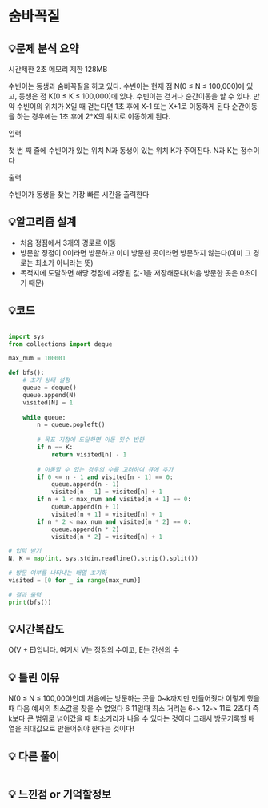 # 숨바꼭질

## 💡**문제 분석 요약**

시간제한 2초
메모리 제한 128MB

수빈이는 동생과 숨바꼭질을 하고 있다. 수빈이는 현재 점 N(0 ≤ N ≤ 100,000)에 있고, 동생은 점 K(0 ≤ K ≤ 100,000)에 있다.
수빈이는 걷거나 순간이동을 할 수 있다. 만약 수빈이의 위치가 X일 때 걷는다면 1초 후에 X-1 또는 X+1로 이동하게 된다
순간이동을 하는 경우에는 1초 후에 2*X의 위치로 이동하게 된다.

입력

첫 번 째 줄에 수빈이가 있는 위치 N과 동생이 있는 위치 K가 주어진다. N과 K는 정수이다

출력

수빈이가 동생을 찾는 가장 빠른 시간을 출력한다

## 💡**알고리즘 설계**

* 처음 정점에서 3개의 경로로 이동
* 방문할 정점이 0이라면 방문하고 이미 방문한 곳이라면 방문하지 않는다(이미 그 경로는 최소가 아니라는 뜻)
* 목적지에 도달하면 해당 정점에 저장된 값-1을 저장해준다(처음 방문한 곳은 0초이기 때문)

## 💡코드

```python

import sys
from collections import deque

max_num = 100001

def bfs():
    # 초기 상태 설정
    queue = deque()
    queue.append(N)
    visited[N] = 1
    
    while queue:
        n = queue.popleft()
        
        # 목표 지점에 도달하면 이동 횟수 반환
        if n == K:
            return visited[n] - 1
        
        # 이동할 수 있는 경우의 수를 고려하여 큐에 추가
        if 0 <= n - 1 and visited[n - 1] == 0:
            queue.append(n - 1)
            visited[n - 1] = visited[n] + 1
        if n + 1 < max_num and visited[n + 1] == 0:
            queue.append(n + 1)
            visited[n + 1] = visited[n] + 1
        if n * 2 < max_num and visited[n * 2] == 0:
            queue.append(n * 2)
            visited[n * 2] = visited[n] + 1

# 입력 받기
N, K = map(int, sys.stdin.readline().strip().split())

# 방문 여부를 나타내는 배열 초기화
visited = [0 for _ in range(max_num)]

# 결과 출력
print(bfs())

```

## 💡시간복잡도
O(V + E)입니다. 여기서 V는 정점의 수이고, E는 간선의 수

## 💡 틀린 이유
N(0 ≤ N ≤ 100,000)인데 처음에는 방문하는 곳을 0~k까지만 만들어줬다 이렇게 했을 때 다음 예시의 최소값을 찾을 수 없었다
6 11일때 최소 거리는 6-> 12-> 11로 2초다 즉 k보다 큰 범위로 넘어갔을 때 최소거리가 나올 수 있다는 것이다 그래서 방문기록할 배열을 최대값으로 만들어줘야 한다는 것이다!


## 💡 다른 풀이

```python

```

## 💡 느낀점 or 기억할정보
